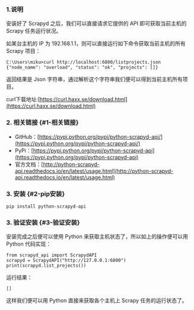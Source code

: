 ### 1.说明

安装好了 Scrapyd 之后，我们可以直接请求它提供的 API 即可获取当前主机的 Scrapy 任务运行状况。

如某台主机的 IP 为 192.168.1.1，则可以直接运行如下命令获取当前主机的所有 Scrapy 项目：

```
C:\Users\miku>curl http://localhost:6800/listprojects.json
{"node_name": "overload", "status": "ok", "projects": []}
```

返回结果是 Json 字符串，通过解析这个字符串我们便可以得到当前主机所有项目。

curl下载地址:[https://curl.haxx.se/download.html](https://curl.haxx.se/download.html)

### 2. 相关链接 {#1-相关链接}

* GitHub：[https://pypi.python.org/pypi/python-scrapyd-api/](https://pypi.python.org/pypi/python-scrapyd-api/)
* PyPi：[https://pypi.python.org/pypi/python-scrapyd-api](https://pypi.python.org/pypi/python-scrapyd-api)
* 官方文档：[http://python-scrapyd-api.readthedocs.io/en/latest/usage.html](http://python-scrapyd-api.readthedocs.io/en/latest/usage.html)

### 3. 安装 {#2-pip安装}

```
pip install python-scrapyd-api
```

### 3. 验证安装 {#3-验证安装}

安装完成之后便可以使用 Python 来获取主机状态了，所以如上的操作便可以用 Python 代码实现：

```
from scrapyd_api import ScrapydAPI
scrapyd = ScrapydAPI("http://127.0.0.1:6800")
print(scrapyd.list_projects())
```

运行结果：

```
[]
```

这样我们便可以用 Python 直接来获取各个主机上 Scrapy 任务的运行状态了。

